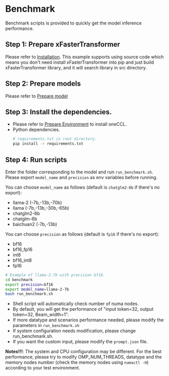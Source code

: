 # Benchmark

Benchmark scripts is provided to quickly get the model inference performance.

## Step 1: Prepare xFasterTransformer  
Please refer to [Installation](../../README.md#installation). This example supports using source code which means you don't need install xFasterTransformer into pip and just build xFasterTransformer library, and it will search library in src directory.

## Step 2: Prepare models  
Please refer to [Prepare model](../README.md#prepare-model)

## Step 3: Install the dependencies.
- Please refer to [Prepare Environment](#prepare-environment) to install oneCCL.
- Python dependencies.
    ```bash
    # requirements.txt in root directory.
    pip install -r requirements.txt
    ```

## Step 4: Run scripts
Enter the folder corresponding to the model and run `run_benchmark.sh`. Please export `model_name` and `precision` as env variables before running.

You can choose `model_name` as follows (default is `chatglm2-6b` if there's no export):
- llama-2 (-7b,-13b,-70b)
- llama (-7b,-13b,-30b,-65b)
- chatglm2-6b
- chatglm-6b
- baichuan2 (-7b,-13b)

You can choose `precision` as follows (default is `fp16` if there's no export):
- bf16
- bf16_fp16
- int8
- bf16_int8
- fp16

```bash
# Example of llama-2-7b with precision bf16.
cd benchmark
export precision=bf16
export model_name=llama-2-7b
bash run_benchmark.sh
```

- Shell script will automatically check number of numa nodes.
- By default, you will get the performance of "input token=32, output token=32, Beam_width=1".
- If more datatype and scenarios performance needed, please modify the parameters in `run_benchmark.sh`
- If system configuration needs modification, please change run_benchmark.sh.
- If you want the custom input, please modify the `prompt.json` file.

**Notes!!!**: The system and CPU configuration may be different. For the best performance, please try to modify OMP_NUM_THREADS, datatype and the memory nodes number (check the memory nodes using `numactl -H`) according to your test environment.

